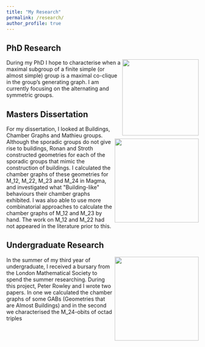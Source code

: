 ```yaml
---
title: "My Research"
permalink: /research/
author_profile: true
---
```


## PhD Research
<img align="right" src="https://veronicakelsey.github.io/images/VV.png" width="200">  During my PhD I hope to characterise when a maximal subgroup of a finite simple (or almost simple) group is a maximal co-clique in the group’s generating graph. I am currently focusing on the alternating and symmetric groups. 



## Masters Dissertation
For my dissertation, I looked at Buildings, Chamber Graphs and Mathieu groups. <img align="right" src="https://veronicakelsey.github.io/images/m12ink.png" width="220"> Although the sporadic groups do not give rise to buildings, Ronan and Stroth constructed geometries for each of the sporadic groups that mimic the construction of buildings. I calculated the chamber graphs of these geometries for M_12, M_22, M_23 and M_24 in Magma, and investigated what "Building-like" behaviours their chamber graphs exhibited. I was also able to use more combinatorial approaches to calculate the chamber graphs of M_12 and M_23 by hand. The work on M_12 and M_22 had not appeared in the literature prior to this. 



## Undergraduate Research
<img align="right" src="https://veronicakelsey.github.io/images/Labelled MOG.jpg" width="220">
In the summer of my third year of undergraduate, I received a bursary from the London Mathematical Society to spend the summer researching. During this project, Peter Rowley and I wrote two papers. In one we calculated the chamber graphs of some GABs (Geometries that are Almost Buildings) and in the second we characterised the M_24-obits of octad triples
